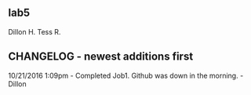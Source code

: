 ## lab5

Dillon H.
Tess R.

CHANGELOG - newest additions first
--------------------------------------
10/21/2016 1:09pm - Completed Job1. Github was down in the morning. - Dillon


